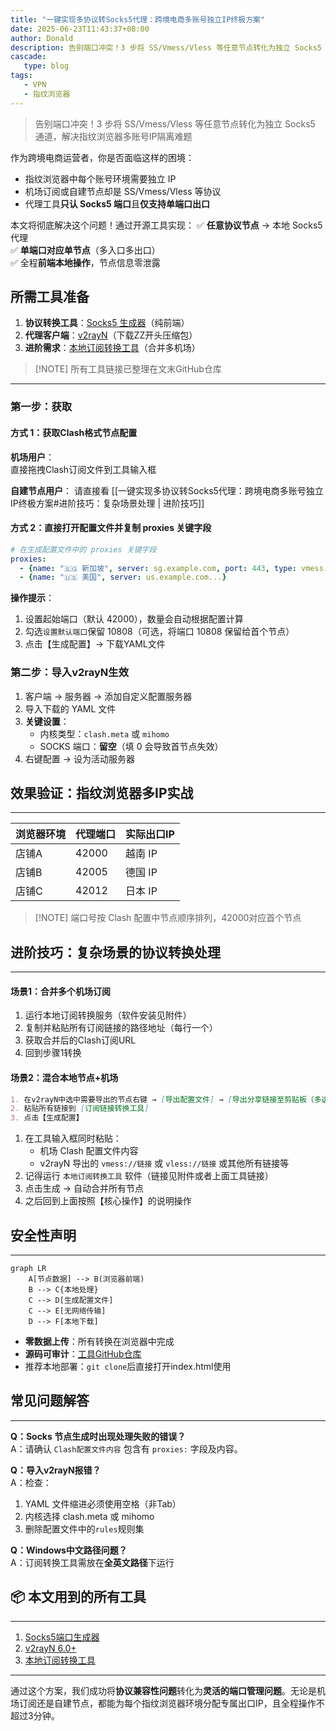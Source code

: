```yaml
---
title: "一键实现多协议转Socks5代理：跨境电商多账号独立IP终极方案"
date: 2025-06-23T11:43:37+08:00
author: Donald
description: 告别端口冲突！3 步将 SS/Vmess/Vless 等任意节点转化为独立 Socks5 通道，解决指纹浏览器多账号IP隔离难题
cascade:
   type: blog
tags: 
   - VPN
   - 指纹浏览器
---
```


> 告别端口冲突！3 步将 SS/Vmess/Vless 等任意节点转化为独立 Socks5 通道，解决指纹浏览器多账号IP隔离难题

作为跨境电商运营者，你是否面临这样的困境：
- 指纹浏览器中每个账号环境需要独立 IP
- 机场订阅或自建节点却是 SS/Vmess/Vless 等协议
- 代理工具**只认 Socks5 端口**且**仅支持单端口出口**

本文将彻底解决这个问题！通过开源工具实现：
✅ **任意协议节点** → 本地 Socks5 代理  
✅ **单端口对应单节点**（多入口多出口）  
✅ 全程**前端本地操作**，节点信息零泄露


## 所需工具准备

1. **协议转换工具**：[Socks5 生成器](https://your-tool-site.com)（纯前端）
2. **代理客户端**：[v2rayN](https://github.com/2dust/v2rayN)（下载ZZ开头压缩包）
3. **进阶需求**：[本地订阅转换工具](https://subconverter-site.com)（合并多机场）

>[!NOTE] 所有工具链接已整理在文末GitHub仓库

---
### 第一步：获取
#### 方式 1：获取Clash格式节点配置
**机场用户**：  
直接拖拽Clash订阅文件到工具输入框

**自建节点用户**：
请直接看 [[一键实现多协议转Socks5代理：跨境电商多账号独立IP终极方案#进阶技巧：复杂场景处理 | 进阶技巧]]

#### 方式 2：直接打开配置文件并复制 proxies 关键字段
```yaml
# 在生成配置文件中的 proxies 关键字段
proxies:
  - {name: "🇸🇬 新加坡", server: sg.example.com, port: 443, type: vmess...}
  - {name: "🇺🇸 美国", server: us.example.com...} 
```

**操作提示**：
1. 设置起始端口（默认 42000），数量会自动根据配置计算
2. 勾选`设置默认端口`保留 10808（可选，将端口 10808 保留给首个节点）
3. 点击【生成配置】→ 下载YAML文件

### 第二步：导入v2rayN生效
1. 客户端 → 服务器 → 添加自定义配置服务器
2. 导入下载的 YAML 文件
3. **关键设置**：
   - 内核类型：`clash.meta` 或 `mihomo`
   - SOCKS 端口：**留空**（填 0 会导致首节点失效）
4. 右键配置 → 设为活动服务器


## 效果验证：指纹浏览器多IP实战
---

| 浏览器环境 | 代理端口  | 实际出口IP |
| ----- | ----- | ------ |
| 店铺A   | 42000 | 越南 IP  |
| 店铺B   | 42005 | 德国 IP  |
| 店铺C   | 42012 | 日本 IP  |

> [!NOTE] 端口号按 Clash 配置中节点顺序排列，42000对应首个节点

## 进阶技巧：复杂场景的协议转换处理
---

#### 场景1：合并多个机场订阅

1. 运行本地订阅转换服务（软件安装见附件）
2. 复制并粘贴所有订阅链接的路径地址（每行一个）
3. 获取合并后的Clash订阅URL
4. 回到步骤1转换

#### 场景2：混合本地节点+机场


```markdown
1. 在v2rayN中选中需要导出的节点右键 → [导出配置文件] → [导出分享链接至剪贴板（多选）]
2. 粘贴所有链接到 [订阅链接转换工具]
3. 点击【生成配置】
```

1. 在工具输入框同时粘贴：
   - 机场 Clash 配置文件内容
   - v2rayN 导出的 `vmess://链接` 或 `vless://链接` 或其他所有链接等
2. 记得运行 `本地订阅转换工具` 软件（链接见附件或者上面工具链接） 
3. 点击生成 → 自动合并所有节点
4. 之后回到上面按照【核心操作】的说明操作

## 安全性声明
---
```mermaid
graph LR
    A[节点数据] --> B(浏览器前端)
    B --> C{本地处理}
    C --> D[生成配置文件]
    C --> E[无网络传输]
    D --> F[本地下载]
```
- **零数据上传**：所有转换在浏览器中完成
- **源码可审计**：[工具GitHub仓库](https://github.com/your-repo)
- 推荐本地部署：`git clone`后直接打开index.html使用

## 常见问题解答
---

**Q：Socks 节点生成时出现处理失败的错误？**  
A：请确认 `Clash配置文件内容` 包含有 `proxies:` 字段及内容。

**Q：导入v2rayN报错？**  
A：检查：
1. YAML 文件缩进必须使用空格（非Tab）
2. 内核选择 clash.meta 或 mihomo
3. 删除配置文件中的`rules`规则集

**Q：Windows中文路径问题？**  
A：订阅转换工具需放在**全英文路径**下运行

## 📦 本文用到的所有工具
---

1. [Socks5端口生成器](https://sp.hotrue.cc)
2. [v2rayN 6.0+](https://github.com/2dust/v2rayN/releases)
3. [本地订阅转换工具](https://github.com/tindy2013/subconverter)

---

通过这个方案，我们成功将**协议兼容性问题**转化为**灵活的端口管理问题**。无论是机场订阅还是自建节点，都能为每个指纹浏览器环境分配专属出口IP，且全程操作不超过3分钟。

